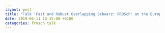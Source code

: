 ```yaml
---
layout: post
title: "Talk 'Fast and Robust Overlapping Schwarz: FROSch' at the European Trilinos User Group Meeting 2019, Zürich, Switzerland"
date: 2019-06-11 13:15:00 +0100
categories: frosch talk
---
```

